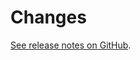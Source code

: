 # Changes

[See release notes on GitHub](https://github.com/broadinstitute/tgg-repo-template/releases).
